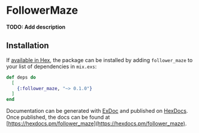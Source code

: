 # FollowerMaze

**TODO: Add description**

## Installation

If [available in Hex](https://hex.pm/docs/publish), the package can be installed
by adding `follower_maze` to your list of dependencies in `mix.exs`:

```elixir
def deps do
  [
    {:follower_maze, "~> 0.1.0"}
  ]
end
```

Documentation can be generated with [ExDoc](https://github.com/elixir-lang/ex_doc)
and published on [HexDocs](https://hexdocs.pm). Once published, the docs can
be found at [https://hexdocs.pm/follower_maze](https://hexdocs.pm/follower_maze).